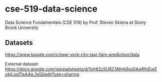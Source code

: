 # cse-519-data-science
Data Science Fundamentals (CSE 519) by Prof. Steven Skiena at Stony Brook University

## Datasets
https://www.kaggle.com/c/new-york-city-taxi-fare-prediction/data

External dataset: https://docs.google.com/spreadsheets/d/1oh62z5U6Z3Mnk9so0AalRhjEwEobjLopTIsAAq_1slQ/edit?usp=sharing
